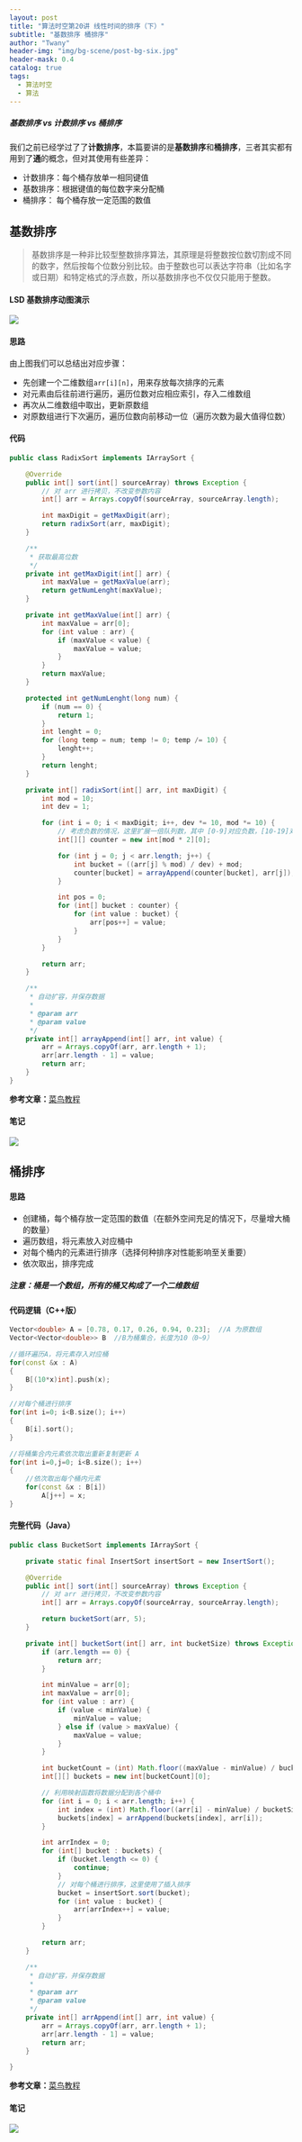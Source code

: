 ```yaml
---
layout: post
title: "算法时空第20讲 线性时间的排序（下）"
subtitle: "基数排序 桶排序"
author: "Twany"
header-img: "img/bg-scene/post-bg-six.jpg"
header-mask: 0.4
catalog: true
tags:
  - 算法时空
  - 算法
---
```



##### 基数排序 vs 计数排序 vs 桶排序
我们之前已经学过了了**计数排序**，本篇要讲的是**基数排序**和**桶排序**，三者其实都有用到了**通**的概念，但对其使用有些差异：
- 计数排序：每个桶存放单一相同键值
- 基数排序：根据键值的每位数字来分配桶
- 桶排序：  每个桶存放一定范围的数值

## 基数排序
> 基数排序是一种非比较型整数排序算法，其原理是将整数按位数切割成不同的数字，然后按每个位数分别比较。由于整数也可以表达字符串（比如名字或日期）和特定格式的浮点数，所以基数排序也不仅仅只能用于整数。
#### LSD 基数排序动图演示
![](https://www.runoob.com/wp-content/uploads/2019/03/radixSort.gif)

#### 思路
由上图我们可以总结出对应步骤：
- 先创建一个二维数组`arr[i][n]`，用来存放每次排序的元素
- 对元素由后往前进行遍历，遍历位数对应相应索引，存入二维数组
- 再次从二维数组中取出，更新原数组
- 对原数组进行下次遍历，遍历位数向前移动一位（遍历次数为最大值得位数）

#### 代码
```java
public class RadixSort implements IArraySort {

    @Override
    public int[] sort(int[] sourceArray) throws Exception {
        // 对 arr 进行拷贝，不改变参数内容
        int[] arr = Arrays.copyOf(sourceArray, sourceArray.length);

        int maxDigit = getMaxDigit(arr);
        return radixSort(arr, maxDigit);
    }

    /**
     * 获取最高位数
     */
    private int getMaxDigit(int[] arr) {
        int maxValue = getMaxValue(arr);
        return getNumLenght(maxValue);
    }

    private int getMaxValue(int[] arr) {
        int maxValue = arr[0];
        for (int value : arr) {
            if (maxValue < value) {
                maxValue = value;
            }
        }
        return maxValue;
    }

    protected int getNumLenght(long num) {
        if (num == 0) {
            return 1;
        }
        int lenght = 0;
        for (long temp = num; temp != 0; temp /= 10) {
            lenght++;
        }
        return lenght;
    }

    private int[] radixSort(int[] arr, int maxDigit) {
        int mod = 10;
        int dev = 1;

        for (int i = 0; i < maxDigit; i++, dev *= 10, mod *= 10) {
            // 考虑负数的情况，这里扩展一倍队列数，其中 [0-9]对应负数，[10-19]对应正数 (bucket + 10)
            int[][] counter = new int[mod * 2][0];

            for (int j = 0; j < arr.length; j++) {
                int bucket = ((arr[j] % mod) / dev) + mod;
                counter[bucket] = arrayAppend(counter[bucket], arr[j]);
            }

            int pos = 0;
            for (int[] bucket : counter) {
                for (int value : bucket) {
                    arr[pos++] = value;
                }
            }
        }

        return arr;
    }

    /**
     * 自动扩容，并保存数据
     *
     * @param arr
     * @param value
     */
    private int[] arrayAppend(int[] arr, int value) {
        arr = Arrays.copyOf(arr, arr.length + 1);
        arr[arr.length - 1] = value;
        return arr;
    }
}
```
**参考文章：**[菜鸟教程](https://www.runoob.com/w3cnote/radix-sort.html)
#### 笔记
![](https://i.loli.net/2019/07/31/5d406b317414e15007.jpg)

## 桶排序
#### 思路
- 创建桶，每个桶存放一定范围的数值（在额外空间充足的情况下，尽量增大桶的数量）
- 遍历数组，将元素放入对应桶中
- 对每个桶内的元素进行排序（选择何种排序对性能影响至关重要）
- 依次取出，排序完成

##### 注意：桶是一个数组，所有的桶又构成了一个二维数组

#### 代码逻辑（C++版）
```C++
Vector<double> A = [0.78, 0.17, 0.26, 0.94, 0.23];  //A 为原数组
Vector<Vector<double>> B  //B为桶集合，长度为10（0~9）

//循环遍历A，将元素存入对应桶
for(const &x : A)
{
    B[(10*x)int].push(x);
}

//对每个桶进行排序
for(int i=0; i<B.size(); i++)
{
    B[i].sort();
}

//将桶集合内元素依次取出重新复制更新 A
for(int i=0,j=0; i<B.size(); i++)
{
    //依次取出每个桶内元素
    for(const &x : B[i])
        A[j++] = x;
}
```

#### 完整代码（Java）
```java
public class BucketSort implements IArraySort {

    private static final InsertSort insertSort = new InsertSort();

    @Override
    public int[] sort(int[] sourceArray) throws Exception {
        // 对 arr 进行拷贝，不改变参数内容
        int[] arr = Arrays.copyOf(sourceArray, sourceArray.length);

        return bucketSort(arr, 5);
    }

    private int[] bucketSort(int[] arr, int bucketSize) throws Exception {
        if (arr.length == 0) {
            return arr;
        }

        int minValue = arr[0];
        int maxValue = arr[0];
        for (int value : arr) {
            if (value < minValue) {
                minValue = value;
            } else if (value > maxValue) {
                maxValue = value;
            }
        }

        int bucketCount = (int) Math.floor((maxValue - minValue) / bucketSize) + 1;
        int[][] buckets = new int[bucketCount][0];

        // 利用映射函数将数据分配到各个桶中
        for (int i = 0; i < arr.length; i++) {
            int index = (int) Math.floor((arr[i] - minValue) / bucketSize);
            buckets[index] = arrAppend(buckets[index], arr[i]);
        }

        int arrIndex = 0;
        for (int[] bucket : buckets) {
            if (bucket.length <= 0) {
                continue;
            }
            // 对每个桶进行排序，这里使用了插入排序
            bucket = insertSort.sort(bucket);
            for (int value : bucket) {
                arr[arrIndex++] = value;
            }
        }

        return arr;
    }

    /**
     * 自动扩容，并保存数据
     *
     * @param arr
     * @param value
     */
    private int[] arrAppend(int[] arr, int value) {
        arr = Arrays.copyOf(arr, arr.length + 1);
        arr[arr.length - 1] = value;
        return arr;
    }

}
```

**参考文章：**[菜鸟教程](https://www.runoob.com/w3cnote/bucket-sort.html)
#### 笔记
![](https://i.loli.net/2019/07/31/5d406b67a8aa337804.jpg)

